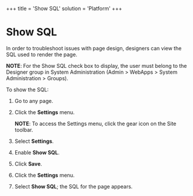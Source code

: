 +++
title = 'Show SQL'
solution = 'Platform'
+++

# Show SQL

In order to troubleshoot issues with page design, designers can view the
SQL used to render the page.

**NOTE**: For the Show SQL check box to display, the user must belong to
the Designer group in System Administration (Admin \> WebApps \> System
Administration \> Groups).

To show the SQL:

1.  Go to any page.

2.  Click the <span style="font-weight: bold;">Settings</span> menu.
    
    **NOTE**: To access the Settings menu, click the gear icon on the
    Site toolbar.

3.  Select **Settings**.

4.  Enable **Show SQL**.

5.  Click **Save**.

6.  Click the <span style="font-weight: bold;">Settings</span> menu.

7.  Select **Show SQL**; the SQL for the page appears.
